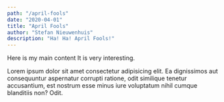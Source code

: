 ```yaml
---
path: "/april-fools"
date: "2020-04-01"
title: "April Fools"
author: "Stefan Nieuwenhuis"
description: "Ha! Ha! April Fools!"
---
```


Here is my main content
It is very interesting.

Lorem ipsum dolor sit amet consectetur adipisicing elit. Ea dignissimos
aut consequuntur aspernatur corrupti ratione, odit similique tenetur
accusantium, est nostrum esse minus iure voluptatum nihil cumque
blanditiis non? Odit.
